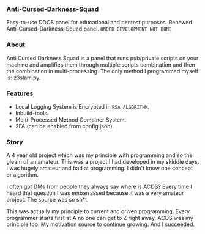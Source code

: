 ### Anti-Cursed-Darkness-Squad
Easy-to-use DDOS panel for educational and pentest purposes. Renewed Anti-Cursed-Darkness-Squad panel.
`` UNDER DEVELOPMENT NOT DONE ``

### About
Anti Cursed Darkness Squad is a panel that runs pub/private scripts on your machine and amplifies them through multiple scripts combination and then the combination in multi-processing. The only method I programmed myself is: z3slam.py.

### Features
- Local Logging System is Encrypted in ``RSA ALGORITHM``.
- Inbuild-tools.
- Multi-Processed Method Combiner System.
- 2FA (can be enabled from config.json).


### Story
A 4 year old project which was my principle with programming and so the gleam of an amateur. This was a project I had developed in my skiddie days. I was hugely amateur and bad at programming. I didn't know one concept or algorithm. 

I often got DMs from people they always say where is ACDS? Every time I heard that question I was embarrassed because it was a very amateur project. The source was so sh*t. 

This was actually my principle to current and driven programming. Every programmer starts first at A no one can get to Z right away. ACDS was my principle too. My motivation source to continue growing. And I succeeded.

